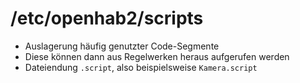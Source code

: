 /etc/openhab2/scripts
=====================

* Auslagerung häufig genutzter Code-Segmente
* Diese können dann aus Regelwerken heraus aufgerufen werden
* Dateiendung `.script`, also beispielsweise `Kamera.script`
